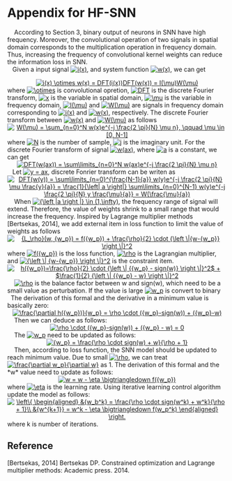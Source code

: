 # Appendix for HF-SNN
&nbsp; &nbsp; According to Section 3, binary output of neurons in SNN have high frequency. Moreover, the convolutional operation of two signals in spatial domain corresponds to the multiplication operation in frequency domain. Thus, increasing the frequency of convolutional kernel weights can reduce the information loss in SNN.  
&nbsp; &nbsp;Given a input signal <a href="https://www.codecogs.com/eqnedit.php?latex=i(x)" target="_blank"><img src="https://latex.codecogs.com/gif.latex?i(x)" title="i(x)" /></a>, and system function <a href="https://www.codecogs.com/eqnedit.php?latex=w(x)" target="_blank"><img src="https://latex.codecogs.com/gif.latex?w(x)" title="w(x)" /></a>, we can get
<div align=center><a href="https://www.codecogs.com/eqnedit.php?latex=i(x)&space;\otimes&space;w(x)&space;=&space;DFT(i(x))DFT(w(x))&space;=&space;I(\mu)W(\mu)" target="_blank"><img src="https://latex.codecogs.com/gif.latex?i(x)&space;\otimes&space;w(x)&space;=&space;DFT(i(x))DFT(w(x))&space;=&space;I(\mu)W(\mu)" title="i(x) \otimes w(x) = DFT(i(x))DFT(w(x)) = I(\mu)W(\mu)" /></a></div align=center>
where <a href="https://www.codecogs.com/eqnedit.php?latex=\otimes" target="_blank"><img src="https://latex.codecogs.com/gif.latex?\otimes" title="\otimes" /></a> is convolutional opretion, <a href="https://www.codecogs.com/eqnedit.php?latex=DFT" target="_blank"><img src="https://latex.codecogs.com/gif.latex?DFT" title="DFT" /></a> is the discrete Fourier transform, <a href="https://www.codecogs.com/eqnedit.php?latex=x" target="_blank"><img src="https://latex.codecogs.com/gif.latex?x" title="x" /></a> is the variable in spatial domain, <a href="https://www.codecogs.com/eqnedit.php?latex=\mu" target="_blank"><img src="https://latex.codecogs.com/gif.latex?\mu" title="\mu" /></a> is the variable in frequency domain, <a href="https://www.codecogs.com/eqnedit.php?latex=I(\mu)" target="_blank"><img src="https://latex.codecogs.com/gif.latex?I(\mu)" title="I(\mu)" /></a> and <a href="https://www.codecogs.com/eqnedit.php?latex=W(\mu)" target="_blank"><img src="https://latex.codecogs.com/gif.latex?W(\mu)" title="W(\mu)" /></a> are signals in frequency domain corresponding to <a href="https://www.codecogs.com/eqnedit.php?latex=i(x)" target="_blank"><img src="https://latex.codecogs.com/gif.latex?i(x)" title="i(x)" /></a> and <a href="https://www.codecogs.com/eqnedit.php?latex=w(x)" target="_blank"><img src="https://latex.codecogs.com/gif.latex?w(x)" title="w(x)" /></a>, respectively. The discrete Fourier transform between <a href="https://www.codecogs.com/eqnedit.php?latex=w(x)" target="_blank"><img src="https://latex.codecogs.com/gif.latex?w(x)" title="w(x)" /></a> and <a href="https://www.codecogs.com/eqnedit.php?latex=W(\mu)" target="_blank"><img src="https://latex.codecogs.com/gif.latex?W(\mu)" title="W(\mu)" /></a> as follows
<div align=center><a href="https://www.codecogs.com/eqnedit.php?latex=W(\mu)&space;=&space;\sum_{n=0}^N&space;w(x)e^{-j&space;\frac{2&space;\pi}{N}&space;\mu&space;n},&space;\qquad&space;\mu&space;\in&space;[0,&space;N-1]" target="_blank"><img src="https://latex.codecogs.com/gif.latex?W(\mu)&space;=&space;\sum_{n=0}^N&space;w(x)e^{-j&space;\frac{2&space;\pi}{N}&space;\mu&space;n},&space;\qquad&space;\mu&space;\in&space;[0,&space;N-1]" title="W(\mu) = \sum_{n=0}^N w(x)e^{-j \frac{2 \pi}{N} \mu n}, \qquad \mu \in [0, N-1]" /></a></div align=center>
where <a href="https://www.codecogs.com/eqnedit.php?latex=N" target="_blank"><img src="https://latex.codecogs.com/gif.latex?N" title="N" /></a> is the number of sample, <a href="https://www.codecogs.com/eqnedit.php?latex=j" target="_blank"><img src="https://latex.codecogs.com/gif.latex?j" title="j" /></a> is the imaginary unit. For the discrete Fourier transform of signal <a href="https://www.codecogs.com/eqnedit.php?latex=w(ax)" target="_blank"><img src="https://latex.codecogs.com/gif.latex?w(ax)" title="w(ax)" /></a>, where <a href="https://www.codecogs.com/eqnedit.php?latex=a" target="_blank"><img src="https://latex.codecogs.com/gif.latex?a" title="a" /></a> is a constant, we can get
<div align=center><a href="https://www.codecogs.com/eqnedit.php?latex=DFT(w(ax))&space;=&space;\sum\limits_{n=0}^N&space;w(ax)e^{-j&space;\frac{2&space;\pi}{N}&space;\mu&space;n}" target="_blank"><img src="https://latex.codecogs.com/gif.latex?DFT(w(ax))&space;=&space;\sum\limits_{n=0}^N&space;w(ax)e^{-j&space;\frac{2&space;\pi}{N}&space;\mu&space;n}" title="DFT(w(ax)) = \sum\limits_{n=0}^N w(ax)e^{-j \frac{2 \pi}{N} \mu n}" /></a></div align=center>
 &nbsp; &nbsp;Let <a href="https://www.codecogs.com/eqnedit.php?latex=y&space;=&space;ax" target="_blank"><img src="https://latex.codecogs.com/gif.latex?y&space;=&space;ax" title="y = ax" /></a>, discrete Fonrier transform can be writen as
 <div align=center><a href="https://www.codecogs.com/eqnedit.php?latex=DFT(w(y))&space;=&space;\sum\limits_{n=0}^{\frac{N-1}{a}}&space;w(y)e^{-j&space;\frac{2&space;\pi}{N}&space;\mu&space;\frac{y}{a}}&space;=&space;\frac{1}{\left|&space;a&space;\right|}&space;\sum\limits_{n=0}^{N-1}&space;w(y)e^{-j&space;\frac{2&space;\pi}{N}&space;y&space;\frac{\mu}{a}}&space;=&space;W(\frac{\mu}{a})" target="_blank"><img src="https://latex.codecogs.com/gif.latex?DFT(w(y))&space;=&space;\sum\limits_{n=0}^{\frac{N-1}{a}}&space;w(y)e^{-j&space;\frac{2&space;\pi}{N}&space;\mu&space;\frac{y}{a}}&space;=&space;\frac{1}{\left|&space;a&space;\right|}&space;\sum\limits_{n=0}^{N-1}&space;w(y)e^{-j&space;\frac{2&space;\pi}{N}&space;y&space;\frac{\mu}{a}}&space;=&space;W(\frac{\mu}{a})" title="DFT(w(y)) = \sum\limits_{n=0}^{\frac{N-1}{a}} w(y)e^{-j \frac{2 \pi}{N} \mu \frac{y}{a}} = \frac{1}{\left| a \right|} \sum\limits_{n=0}^{N-1} w(y)e^{-j \frac{2 \pi}{N} y \frac{\mu}{a}} = W(\frac{\mu}{a})" /></a></div align=center>
 &nbsp; &nbsp; When <a href="https://www.codecogs.com/eqnedit.php?latex={\left&space;|a&space;\right&space;|}&space;\in&space;(1,\infty)" target="_blank"><img src="https://latex.codecogs.com/gif.latex?{\left&space;|a&space;\right&space;|}&space;\in&space;(1,\infty)" title="{\left |a \right |} \in (1,\infty)" /></a>, the frequency range of signal will extend. Therefore, the value of weights shrink to a small range that would increase the frequency. Inspired by  Lagrange multiplier methods [Bertsekas, 2014], we add external item in loss function to limit the value of weights as follows
  <div align=center><a href="https://www.codecogs.com/eqnedit.php?latex={L_\rho}(w,&space;{w_p})&space;=&space;f({w_p})&space;&plus;&space;\frac{\rho}{2}&space;\cdot&space;{\left&space;\|{w-{w_p}}&space;\right&space;\|}^2" target="_blank"><img src="https://latex.codecogs.com/gif.latex?{L_\rho}(w,&space;{w_p})&space;=&space;f({w_p})&space;&plus;&space;\frac{\rho}{2}&space;\cdot&space;{\left&space;\|{w-{w_p}}&space;\right&space;\|}^2" title="{L_\rho}(w, {w_p}) = f({w_p}) + \frac{\rho}{2} \cdot {\left \|{w-{w_p}} \right \|}^2" /></a></div align=center>
where <a href="https://www.codecogs.com/eqnedit.php?latex=f({w_p})" target="_blank"><img src="https://latex.codecogs.com/gif.latex?f({w_p})" title="f({w_p})" /></a> is the loss function, <a href="https://www.codecogs.com/eqnedit.php?latex=\rho" target="_blank"><img src="https://latex.codecogs.com/gif.latex?\rho" title="\rho" /></a> is the Lagrangian multiplier, and <a href="https://www.codecogs.com/eqnedit.php?latex={\left&space;\|&space;{w-{w_p}}&space;\right&space;\|}^2" target="_blank"><img src="https://latex.codecogs.com/gif.latex?{\left&space;\|&space;{w-{w_p}}&space;\right&space;\|}^2" title="{\left \| {w-{w_p}} \right \|}^2" /></a> is the constraint item.
  <div align=center><a href="https://www.codecogs.com/eqnedit.php?latex=h({w_p})=\frac{\rho}{2}&space;\cdot&space;{\left&space;\|&space;{{w_p}&space;-&space;sign(w)}&space;\right&space;\|}^2$&space;&plus;&space;$\frac{1}{2}&space;{\left&space;\|&space;{{w_p}&space;-&space;w}&space;\right&space;\|}^2" target="_blank"><img src="https://latex.codecogs.com/gif.latex?h({w_p})=\frac{\rho}{2}&space;\cdot&space;{\left&space;\|&space;{{w_p}&space;-&space;sign(w)}&space;\right&space;\|}^2$&space;&plus;&space;$\frac{1}{2}&space;{\left&space;\|&space;{{w_p}&space;-&space;w}&space;\right&space;\|}^2" title="h({w_p})=\frac{\rho}{2} \cdot {\left \| {{w_p} - sign(w)} \right \|}^2$ + $\frac{1}{2} {\left \| {{w_p} - w} \right \|}^2" /></a></div align=center>
 &nbsp; &nbsp; <a href="https://www.codecogs.com/eqnedit.php?latex=\rho" target="_blank"><img src="https://latex.codecogs.com/gif.latex?\rho" title="\rho" /></a> is the balance factor between w and sign(w), which need to be a small value as perturbation. If the value is large <a href="https://www.codecogs.com/eqnedit.php?latex=w_p" target="_blank"><img src="https://latex.codecogs.com/gif.latex?w_p" title="w_p" /></a> is convert to binary
 &nbsp; &nbsp; The derivation of this formal and the derivative in a minimum value is basically zero:
<div align=center><a href="https://www.codecogs.com/eqnedit.php?latex=\frac{\partial&space;h({w_p})}{w_p}&space;=&space;\rho&space;\cdot&space;({w_p}-sign(w))&space;&plus;&space;({w_p}-w)" target="_blank"><img src="https://latex.codecogs.com/gif.latex?\frac{\partial&space;h({w_p})}{w_p}&space;=&space;\rho&space;\cdot&space;({w_p}-sign(w))&space;&plus;&space;({w_p}-w)" title="\frac{\partial h({w_p})}{w_p} = \rho \cdot ({w_p}-sign(w)) + ({w_p}-w)" /></a></div>
 &nbsp; &nbsp; Then we can deduce as follows:
<div align=center><a href="https://www.codecogs.com/eqnedit.php?latex=\rho&space;\cdot&space;({w_p}-sign(w))&space;&plus;&space;({w_p}&space;-&space;w)&space;=&space;0" target="_blank"><img src="https://latex.codecogs.com/gif.latex?\rho&space;\cdot&space;({w_p}-sign(w))&space;&plus;&space;({w_p}&space;-&space;w)&space;=&space;0" title="\rho \cdot ({w_p}-sign(w)) + ({w_p} - w) = 0" /></a></div>
&nbsp; &nbsp; The <a href="https://www.codecogs.com/eqnedit.php?latex=w_p" target="_blank"><img src="https://latex.codecogs.com/gif.latex?w_p" title="w_p" /></a> need to be updated as follows:
<div align=center><a href="https://www.codecogs.com/eqnedit.php?latex={w_p}&space;=&space;\frac{\rho&space;\cdot&space;sign(w)&space;&plus;&space;w}{\rho&space;&plus;&space;1}" target="_blank"><img src="https://latex.codecogs.com/gif.latex?{w_p}&space;=&space;\frac{\rho&space;\cdot&space;sign(w)&space;&plus;&space;w}{\rho&space;&plus;&space;1}" title="{w_p} = \frac{\rho \cdot sign(w) + w}{\rho + 1}" /></a></div>
&nbsp; &nbsp; Then, according to loss function, the SNN model should be updated to reach minimum value. Due to small <a href="https://www.codecogs.com/eqnedit.php?latex=\rho" target="_blank"><img src="https://latex.codecogs.com/gif.latex?\rho" title="\rho" /></a>, we can treat <a href="https://www.codecogs.com/eqnedit.php?latex=\frac{\partial&space;w_p}{\partial&space;w}" target="_blank"><img src="https://latex.codecogs.com/gif.latex?\frac{\partial&space;w_p}{\partial&space;w}" title="\frac{\partial w_p}{\partial w}" /></a> as 1. The derivation of this formal and the *w* value need to update as follows:
<div align=center><a href="https://www.codecogs.com/eqnedit.php?latex=w&space;=&space;w&space;-&space;\eta&space;\bigtriangledown&space;f({w_p})" target="_blank"><img src="https://latex.codecogs.com/gif.latex?w&space;=&space;w&space;-&space;\eta&space;\bigtriangledown&space;f({w_p})" title="w = w - \eta \bigtriangledown f({w_p})" /></a></div>
where <a href="https://www.codecogs.com/eqnedit.php?latex=\eta" target="_blank"><img src="https://latex.codecogs.com/gif.latex?\eta" title="\eta" /></a> is the learning rate. Using iterative learning control algorithm update the model as follows:
<div align=center><a href="https://www.codecogs.com/eqnedit.php?latex=\left\{&space;\begin{aligned}&space;&{w_b^k}&space;=&space;\frac{\rho&space;\cdot&space;sign(w^k)&space;&plus;&space;w^k}{\rho&space;&plus;&space;1}\\&space;&{w^{k&plus;1}}&space;=&space;w^k&space;-&space;\eta&space;\bigtriangledown&space;f(w_p^k)&space;\end{aligned}&space;\right." target="_blank"><img src="https://latex.codecogs.com/gif.latex?\left\{&space;\begin{aligned}&space;&{w_b^k}&space;=&space;\frac{\rho&space;\cdot&space;sign(w^k)&space;&plus;&space;w^k}{\rho&space;&plus;&space;1}\\&space;&{w^{k&plus;1}}&space;=&space;w^k&space;-&space;\eta&space;\bigtriangledown&space;f(w_p^k)&space;\end{aligned}&space;\right." title="\left\{ \begin{aligned} &{w_b^k} = \frac{\rho \cdot sign(w^k) + w^k}{\rho + 1}\\ &{w^{k+1}} = w^k - \eta \bigtriangledown f(w_p^k) \end{aligned} \right." /></a></div>
where k is number of iterations.

## Reference
[Bertsekas, 2014] Bertsekas DP. Constrained optimization and Lagrange multiplier methods: Academic press. 2014.
